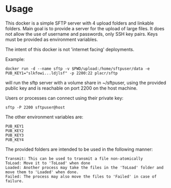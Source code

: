 # Usage
This docker is a simple SFTP server with 4 upload folders and linkable folders. Main goal is to provide a server for the upload of large files. It does not allow the use of username and passwords, only SSH key pairs. Keys must be provided as environment variables.

The intent of this docker is not 'internet facing' deployments.

Example:

	docker run -d --name sftp -v $PWD/upload:/home/sftpuser/data -e PUB_KEY1="slkfowi...ldjlsf" -p 2200:22 placr/sftp
	
will run the sftp server with a volume share in ~/sftpuser, using the provided public key and is reachable on port 2200 on the host machine.

Users or processes can connect using their private key:

	sftp -P 2200 sftpuser@host
	

The other environment variables are:

	PUB_KEY1
	PUB_KEY2
	PUB_KEY3
	PUB_KEY4
	
The provided folders are intended to be used in the following manner:

	Transmit: This can be used to transmit a file non-atomically
	ToLoad: Move it to 'ToLoad' when done
	Loaded: Another process may take the files in the 'ToLoad' folder and move them to 'Loaded' when done.
	Failed: The process may also move the files to 'Failed' in case of failure.
	
